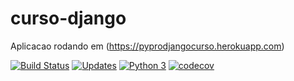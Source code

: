 # curso-django

Aplicacao rodando em (https://pyprodjangocurso.herokuapp.com)

[![Build Status](https://travis-ci.com/muhtokunaga/curso-django.svg?token=4geqSFrtzvGUzquk1AFx&branch=master)](https://travis-ci.com/muhtokunaga/curso-django)
[![Updates](https://pyup.io/repos/github/muhtokunaga/curso-django/shield.svg)](https://pyup.io/repos/github/muhtokunaga/curso-django/)
[![Python 3](https://pyup.io/repos/github/muhtokunaga/curso-django/python-3-shield.svg)](https://pyup.io/repos/github/muhtokunaga/curso-django/)
[![codecov](https://codecov.io/gh/muhtokunaga/curso-django/branch/master/graph/badge.svg)](https://codecov.io/gh/muhtokunaga/curso-django)




